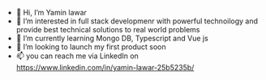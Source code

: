 - 👋 Hi, I’m Yamin lawar
- 👀 I’m interested in full stack developmenr with powerful technoilogy and provide best technical solutions to real world problems 
- 🌱 I’m currently learning Mongo DB, Typescript and Vue js
- 💞️ I’m looking to launch my first product soon 
- 📫 you can reach me via LinkedIn on https://www.linkedin.com/in/yamin-lawar-25b5235b/

<!---
Yamin-lawar/Yamin-lawar is a ✨ special ✨ repository because its `README.md` (this file) appears on your GitHub profile.
You can click the Preview link to take a look at your changes.
--->
